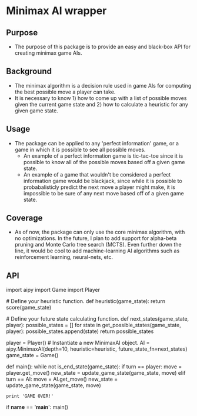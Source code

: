 # Minimax AI wrapper
## Purpose
- The purpose of this package is to provide an easy and black-box API for creating
minimax game AIs.

## Background
- The minimax algorithm is a decision rule used in game AIs for computing the best
possible move a player can take.
- It is necessary to know 1) how to come up with a list of possible moves given
the current game state and 2) how to calculate a heuristic for any given game
state.

## Usage
- The package can be applied to any 'perfect information' game, or a game in
which it is possible to see all possible moves.
    -  An example of a perfect information game is tic-tac-toe since it is
    possible to know all of the possible moves based off a given game state.
    -  An example of a game that wouldn't be considered a perfect information
    game would be blackjack, since while it is possible to probabalisticly 
    predict the next move a player might make, it is impossible to be sure
    of any next move based off of a given game state.

## Coverage
- As of now, the package can only use the core minimax algorithm, with no
optimizations. In the future, I plan to add support for alpha-beta pruning
and Monte Carlo tree search (MCTS). Even further down the line, it would
be cool to add machine-learning AI algorithms such as reinforcement
learning, neural-nets, etc.


## API

import aipy
import Game
import Player

\# Define your heuristic function.
def heuristic(game_state):
    return score(game_state)

\# Define your future state calculating function.
def next_states(game_state, player):
    possible_states = []
    for state in get_possible_states(game_state, player):
        possible_states.append(state)
    return possible_states


player = Player()
\# Instantiate a new MinimaxAI object.
AI = aipy.MinimaxAI(depth=10, heuristic=heuristic, future_state_fn=next_states)
game_state = Game()


def main():
    while not is_end_state(game_state):
        if turn == player:
            move = player.get_move()
            new_state = update_game_state(game_state, move)
        elif turn == AI:
            move = AI.get_move()
            new_state = update_game_state(game_state, move)

    print 'GAME OVER!'

if __name__ == '__main__':
    main()

